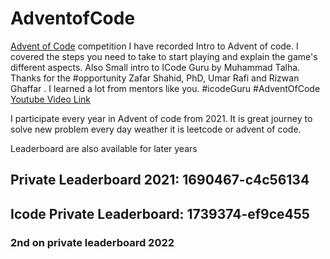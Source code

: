 




# AdventofCode
[Advent of Code](https://adventofcode.com) competition
I have recorded Intro to Advent of code. I covered the steps you need to take to start playing and explain the game's different aspects. Also Small intro to ICode Guru by Muhammad Talha. Thanks for the #opportunity Zafar Shahid, PhD, Umar Rafi and Rizwan Ghaffar . I learned a lot from mentors like you. 
#icodeGuru #AdventOfCode [Youtube Video Link](https://youtu.be/Ol2tuZsWLUM)

I participate every year in Advent of code from 2021. It is great journey to solve new problem every day weather it is leetcode or advent of code. 


Leaderboard are also available for later years
## Private Leaderboard 2021: 1690467-c4c56134 
## Icode Private Leaderboard: 1739374-ef9ce455
### 2nd on private leaderboard 2022

